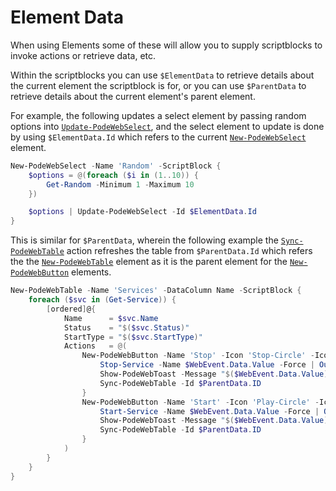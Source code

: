 # Element Data

When using Elements some of these will allow you to supply scriptblocks to invoke actions or retrieve data, etc.

Within the scriptblocks you can use `$ElementData` to retrieve details about the current element the scriptblock is for, or you can use `$ParentData` to retrieve details about the current element's parent element.

For example, the following updates a select element by passing random options into [`Update-PodeWebSelect`](../../Functions/Actions/Update-PodeWebSelect), and the select element to update is done by using `$ElementData.Id` which refers to the current [`New-PodeWebSelect`](../../Functions/Elements/New-PodeWebSelect) element.

```powershell
New-PodeWebSelect -Name 'Random' -ScriptBlock {
    $options = @(foreach ($i in (1..10)) {
        Get-Random -Minimum 1 -Maximum 10
    })

    $options | Update-PodeWebSelect -Id $ElementData.Id
}
```

This is similar for `$ParentData`, wherein the following example the [`Sync-PodeWebTable`](../../Functions/Actions/Sync-PodeWebTable) action refreshes the table from `$ParentData.Id` which refers the the [`New-PodeWebTable`](../../Functions/Elements/New-PodeWebTable) element as it is the parent element for the [`New-PodeWebButton`](../../Functions/Elements/New-PodeWebButton) elements.

```powershell
New-PodeWebTable -Name 'Services' -DataColumn Name -ScriptBlock {
    foreach ($svc in (Get-Service)) {
        [ordered]@{
            Name      = $svc.Name
            Status    = "$($svc.Status)"
            StartType = "$($svc.StartType)"
            Actions   = @(
                New-PodeWebButton -Name 'Stop' -Icon 'Stop-Circle' -IconOnly -ScriptBlock {
                    Stop-Service -Name $WebEvent.Data.Value -Force | Out-Null
                    Show-PodeWebToast -Message "$($WebEvent.Data.Value) stopped"
                    Sync-PodeWebTable -Id $ParentData.ID
                }
                New-PodeWebButton -Name 'Start' -Icon 'Play-Circle' -IconOnly -ScriptBlock {
                    Start-Service -Name $WebEvent.Data.Value -Force | Out-Null
                    Show-PodeWebToast -Message "$($WebEvent.Data.Value) started"
                    Sync-PodeWebTable -Id $ParentData.ID
                }
            )
        }
    }
}
```
